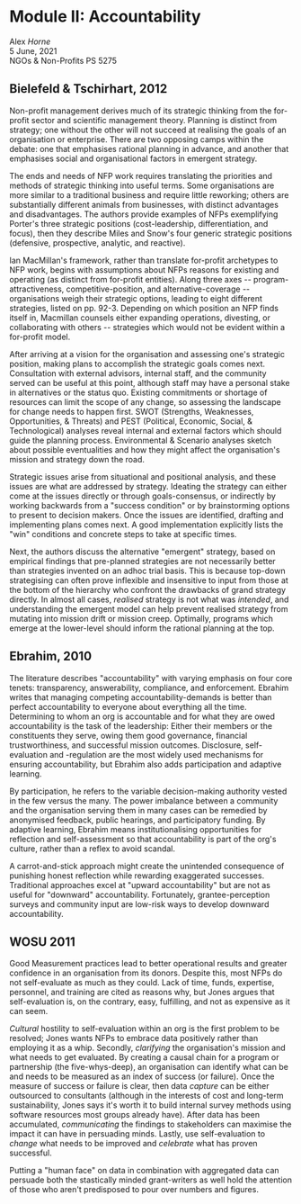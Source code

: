 # Module II: Accountability

Alex *Horne*\
5 June, 2021\
NGOs & Non-Profits PS 5275

## Bielefeld & Tschirhart, 2012

Non-profit management derives much of its strategic thinking from the for-profit sector and scientific management theory. Planning is distinct from strategy; one without the other will not succeed at realising the goals of an organisation or enterprise. There are two opposing camps within the debate: one that emphasises rational planning in advance, and another that emphasises social and organisational factors in emergent strategy.

The ends and needs of NFP work requires translating the priorities and methods of strategic thinking into useful terms. Some organisations are more similar to a traditional business and require little reworking; others are substantially different animals from businesses, with distinct advantages and disadvantages. The authors provide examples of NFPs exemplifying Porter's three strategic positions (cost-leadership, differentiation, and focus), then they describe Miles and Snow's four generic strategic positions (defensive, prospective, analytic, and reactive). 

Ian MacMillan's framework, rather than translate for-profit archetypes to NFP work, begins with assumptions about NFPs reasons for existing and operating (as distinct from for-profit entities). Along three axes -- program-attractiveness, competitive-position, and alternative-coverage -- organisations weigh their strategic options, leading to eight different strategies, listed on pp. 92-3. Depending on which position an NFP finds itself in, Macmillan counsels either expanding operations, divesting, or collaborating with others -- strategies which would not be evident within a for-profit model.

After arriving at a vision for the organisation and assessing one's strategic position, making plans to accomplish the strategic goals comes next. Consultation with external advisors, internal staff, and the community served can be useful at this point, although staff may have a personal stake in alternatives or the status quo. Existing commitments or shortage of resources can limit the scope of any change, so assessing the landscape for change needs to happen first. SWOT (Strengths, Weaknesses, Opportunities, & Threats) and PEST (Political, Economic, Social, & Technological) analyses reveal internal and external factors which should guide the planning process. Environmental & Scenario analyses sketch about possible eventualities and how they might affect the organisation's mission and strategy down the road. 

Strategic issues arise from situational and positional analysis, and these issues are what are addressed by strategy. Ideating the strategy can either come at the issues directly or through goals-consensus, or indirectly by working backwards from a "success condition" or by brainstorming options to present to decision makers. Once the issues are identified, drafting and implementing plans comes next. A good implementation explicitly lists the "win" conditions and concrete steps to take at specific times. 

Next, the authors discuss the alternative "emergent" strategy, based on empirical findings that pre-planned strategies are not necessarily better than strategies invented on an adhoc trial basis. This is because top-down strategising can often prove inflexible and insensitive to input from those at the bottom of the hierarchy who confront the drawbacks of grand strategy directly. In almost all cases, *realised* strategy is not what was *intended*, and understanding the emergent model can help prevent realised strategy from mutating into mission drift or mission creep. Optimally, programs which emerge at the lower-level should inform the rational planning at the top.  

## Ebrahim, 2010

The literature describes "accountability" with varying emphasis on four core tenets: transparency, answerability, compliance, and enforcement. Ebrahim writes that managing competing accountability-demands is better than perfect accountability to everyone about everything all the time. Determining to whom an org is accountable and for what they are owed accountability is the task of the leadership: Either their members or the constituents they serve, owing them good governance, financial trustworthiness, and successful mission outcomes. Disclosure, self-evaluation and -regulation are the most widely used mechanisms for ensuring accountability, but Ebrahim also adds participation and adaptive learning.

By participation, he refers to the variable decision-making authority vested in the few versus the many. The power imbalance between a community and the organisation serving them in many cases can be remedied by anonymised feedback, public hearings, and participatory funding. By adaptive learning, Ebrahim means institutionalising opportunities for reflection and self-assessment so that accountability is part of the org's culture, rather than a reflex to avoid scandal. 

A carrot-and-stick approach might create the unintended consequence of punishing honest reflection while rewarding exaggerated successes. Traditional approaches excel at "upward accountability" but are not as useful for "downward" accountability. Fortunately, grantee-perception surveys and community input are low-risk ways to develop downward accountability.

## WOSU 2011

Good Measurement practices lead to better operational results and greater confidence in an organisation from its donors. Despite this, most NFPs do not self-evaluate as much as they could. Lack of time, funds, expertise, personnel, and training are cited as reasons why, but Jones argues that self-evaluation is, on the contrary, easy, fulfilling, and not as expensive as it can seem.

*Cultural* hostility to self-evaluation within an org is the first problem to be resolved; Jones wants NFPs to embrace data positively rather than employing it as a whip. Secondly, *clarifying* the organisation's mission and what needs to get evaluated. By creating a causal chain for a program or partnership (the five-whys-deep), an organisation can identify what can be and needs to be measured as an index of success (or failure). Once the measure of success or failure is clear, then data *capture* can be either outsourced to consultants (although in the interests of cost and long-term sustainability, Jones says it's worth it to build internal survey methods using software resources most groups already have). After data has been accumulated, *communicating* the findings to stakeholders can maximise the impact it can have in persuading minds. Lastly, use self-evaluation to *change* what needs to be improved and *celebrate* what has proven successful.

Putting a "human face" on data in combination with aggregated data can persuade both the stastically minded grant-writers as well hold the attention of those who aren't predisposed to pour over numbers and figures. 


